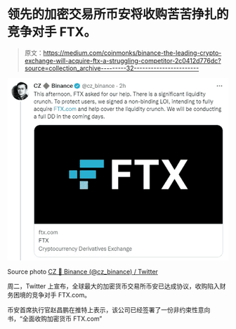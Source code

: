 # 领先的加密交易所币安将收购苦苦挣扎的竞争对手 FTX。

> 原文：<https://medium.com/coinmonks/binance-the-leading-crypto-exchange-will-acquire-ftx-a-struggling-competitor-2c0412d776dc?source=collection_archive---------32----------------------->

![](img/2b5399258e3d04881044498febf08959.png)

Source photo [CZ 🔶 Binance (@cz_binance) / Twitter](https://twitter.com/cz_binance)

周二，Twitter 上宣布，全球最大的加密货币交易所币安已达成协议，收购陷入财务困境的竞争对手 FTX.com。

币安首席执行官赵昌鹏在推特上表示，该公司已经签署了一份非约束性意向书，“全面收购加密货币 FTX.com”